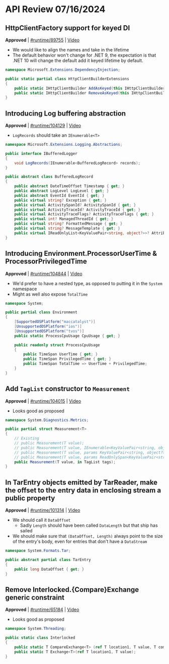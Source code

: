 # API Review 07/16/2024

## HttpClientFactory support for keyed DI

**Approved** | [#runtime/89755](https://github.com/dotnet/runtime/issues/89755#issuecomment-2231477356) | [Video](https://www.youtube.com/watch?v=DKMLWjOrDT8&t=0h0m0s)

* We would like to align the names and take in the lifetime
* The default behavior won't change for .NET 9, the expectation is that .NET 10 will change the default add it keyed lifetime by default.

```C#
namespace Microsoft.Extensions.DependencyInjection;

public static partial class HttpClientBuilderExtensions
{
    public static IHttpClientBuilder AddAsKeyed(this IHttpClientBuilder builder, ServiceLifetime lifetime = ServiceLifetime.Scoped);
    public static IHttpClientBuilder RemoveAsKeyed(this IHttpClientBuilder builder);
}
```
## Introducing Log buffering abstraction

**Approved** | [#runtime/104129](https://github.com/dotnet/runtime/issues/104129#issuecomment-2231512146) | [Video](https://www.youtube.com/watch?v=DKMLWjOrDT8&t=0h37m40s)

* `LogRecords` should take an `IEnumerable<T>`

```C#
namespace Microsoft.Extensions.Logging.Abstractions;

public interface IBufferedLogger
{
    void LogRecords(IEnumerable<BufferedLogRecord> records);
}

public abstract class BufferedLogRecord
{
    public abstract DateTimeOffset Timestamp { get; }
    public abstract LogLevel LogLevel { get; }
    public abstract EventId EventId { get; }
    public virtual string? Exception { get; }
    public virtual ActivitySpanId? ActivitySpanId { get; }
    public virtual ActivityTraceId? ActivityTraceId { get; }
    public virtual ActivityTraceFlags? ActivityTraceFlags { get; }
    public virtual int? ManagedThreadId { get; }
    public virtual string? FormattedMessage { get; }
    public virtual string? MessageTemplate { get; }
    public virtual IReadOnlyList<KeyValuePair<string, object?>>? Attributes { get; }
}
```
## Introducing Environment.ProcessorUserTime & ProcessorPrivilegedTime 

**Approved** | [#runtime/104844](https://github.com/dotnet/runtime/issues/104844#issuecomment-2231556034) | [Video](https://www.youtube.com/watch?v=DKMLWjOrDT8&t=1h8m14s)

* We'd prefer to have a nested type, as opposed to putting it in the `System` namespace
* Might as well also expose `TotalTime`

```C#
namespace System;

public partial class Environment
{
    [SupportedOSPlatform("maccatalyst")]
    [UnsupportedOSPlatform("ios")]
    [UnsupportedOSPlatform("tvos")]
    public static ProcessCpuUsage CpuUsage { get; }

    public readonly struct ProcessCpuUsage
    {
        public TimeSpan UserTime { get; }
        public TimeSpan PrivilegedTime { get; }
        public TimeSpan TotalTime => UserTime + PrivilegedTime;
    }
}
```
## Add `TagList` constructor to `Measurement`

**Approved** | [#runtime/104015](https://github.com/dotnet/runtime/issues/104015#issuecomment-2231566599) | [Video](https://www.youtube.com/watch?v=DKMLWjOrDT8&t=1h25m11s)

* Looks good as proposed

```C#
namespace System.Diagnostics.Metrics;

public partial struct Measurement<T>
{
    // Existing
    // public Measurement(T value);
    // public Measurement(T value, IEnumerable<KeyValuePair<string, object?>>? tags);
    // public Measurement(T value, params KeyValuePair<string, object?>[]? tags);
    // public Measurement(T value, params ReadOnlySpan<KeyValuePair<string, object?>> tags);
    public Measurement(T value, in TagList tags);
}
```
## In TarEntry objects emitted by TarReader, make the offset to the entry data in enclosing stream a public property

**Approved** | [#runtime/101314](https://github.com/dotnet/runtime/issues/101314#issuecomment-2231640123) | [Video](https://www.youtube.com/watch?v=DKMLWjOrDT8&t=1h29m6s)

* We should call it `DataOffset`
    - Sadly `Length` should have been called `DataLength` but that ship has sailed
* We should make sure that `(DataOffset, Length)` always point to the size of the entry's body, even for entries that don't have a `DataStream`

```C#
namespace System.Formats.Tar;

public abstract partial class TarEntry
{
    public long DataOffset { get; }
}
```
## Remove Interlocked.{Compare}Exchange generic constraint

**Approved** | [#runtime/65184](https://github.com/dotnet/runtime/issues/65184#issuecomment-2231643225) | [Video](https://www.youtube.com/watch?v=DKMLWjOrDT8&t=1h58m22s)

* Looks good as proposed

```C#
namespace System.Threading;

public static class Interlocked
{
    public static T CompareExchange<T> (ref T location1, T value, T comparand);
    public static T Exchange<T>(ref T location1, T value);
}
```

